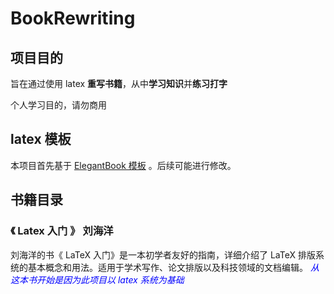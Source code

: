 # BookRewriting

## 项目目的

旨在通过使用 latex **重写书籍**，从中**学习知识**并**练习打字**

个人学习目的，请勿商用

## latex 模板 

本项目首先基于 [ ElegantBook 模板]( https://github.com/ElegantLaTeX/ElegantBook ) 。后续可能进行修改。

## 书籍目录

### 《 Latex 入门 》 刘海洋

刘海洋的书《 LaTeX 入门》是一本初学者友好的指南，详细介绍了 LaTeX 排版系统的基本概念和用法。适用于学术写作、论文排版以及科技领域的文档编辑。<font color=blue> *从这本书开始是因为此项目以 latex 系统为基础* </font>

